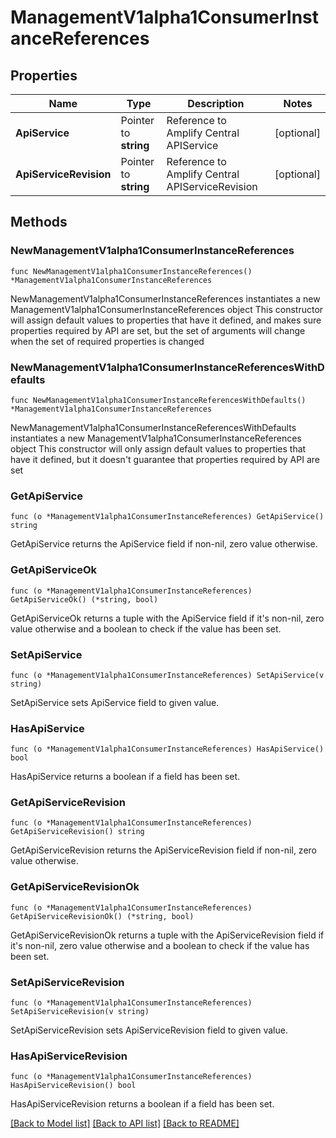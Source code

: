 # ManagementV1alpha1ConsumerInstanceReferences

## Properties

Name | Type | Description | Notes
------------ | ------------- | ------------- | -------------
**ApiService** | Pointer to **string** | Reference to Amplify Central APIService | [optional] 
**ApiServiceRevision** | Pointer to **string** | Reference to Amplify Central APIServiceRevision | [optional] 

## Methods

### NewManagementV1alpha1ConsumerInstanceReferences

`func NewManagementV1alpha1ConsumerInstanceReferences() *ManagementV1alpha1ConsumerInstanceReferences`

NewManagementV1alpha1ConsumerInstanceReferences instantiates a new ManagementV1alpha1ConsumerInstanceReferences object
This constructor will assign default values to properties that have it defined,
and makes sure properties required by API are set, but the set of arguments
will change when the set of required properties is changed

### NewManagementV1alpha1ConsumerInstanceReferencesWithDefaults

`func NewManagementV1alpha1ConsumerInstanceReferencesWithDefaults() *ManagementV1alpha1ConsumerInstanceReferences`

NewManagementV1alpha1ConsumerInstanceReferencesWithDefaults instantiates a new ManagementV1alpha1ConsumerInstanceReferences object
This constructor will only assign default values to properties that have it defined,
but it doesn't guarantee that properties required by API are set

### GetApiService

`func (o *ManagementV1alpha1ConsumerInstanceReferences) GetApiService() string`

GetApiService returns the ApiService field if non-nil, zero value otherwise.

### GetApiServiceOk

`func (o *ManagementV1alpha1ConsumerInstanceReferences) GetApiServiceOk() (*string, bool)`

GetApiServiceOk returns a tuple with the ApiService field if it's non-nil, zero value otherwise
and a boolean to check if the value has been set.

### SetApiService

`func (o *ManagementV1alpha1ConsumerInstanceReferences) SetApiService(v string)`

SetApiService sets ApiService field to given value.

### HasApiService

`func (o *ManagementV1alpha1ConsumerInstanceReferences) HasApiService() bool`

HasApiService returns a boolean if a field has been set.

### GetApiServiceRevision

`func (o *ManagementV1alpha1ConsumerInstanceReferences) GetApiServiceRevision() string`

GetApiServiceRevision returns the ApiServiceRevision field if non-nil, zero value otherwise.

### GetApiServiceRevisionOk

`func (o *ManagementV1alpha1ConsumerInstanceReferences) GetApiServiceRevisionOk() (*string, bool)`

GetApiServiceRevisionOk returns a tuple with the ApiServiceRevision field if it's non-nil, zero value otherwise
and a boolean to check if the value has been set.

### SetApiServiceRevision

`func (o *ManagementV1alpha1ConsumerInstanceReferences) SetApiServiceRevision(v string)`

SetApiServiceRevision sets ApiServiceRevision field to given value.

### HasApiServiceRevision

`func (o *ManagementV1alpha1ConsumerInstanceReferences) HasApiServiceRevision() bool`

HasApiServiceRevision returns a boolean if a field has been set.


[[Back to Model list]](../README.md#documentation-for-models) [[Back to API list]](../README.md#documentation-for-api-endpoints) [[Back to README]](../README.md)


